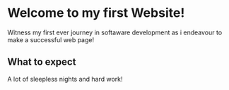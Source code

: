 # Welcome to my first Website!

Witness my first ever journey in softaware development as i endeavour to make a successful web page!

## What to expect

A lot of sleepless nights and hard work!

